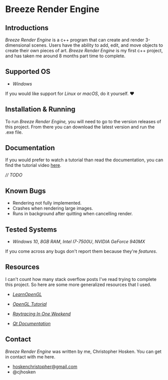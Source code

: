# Breeze Render Engine

## Introductions

*Breeze Render Engine* is a c++ program that can create and render 3-dimensional scenes. Users have the ability to add, edit, and move objects to create their own pieces of art. *Breeze Render Engine* is my first c++ project, and has taken me around 8 months part time to complete.

## Supported OS

- *Windows*

If you would like support for *Linux* or *macOS*, do it yourself. ❤

## Installation & Running

To run *Breeze Render Engine,* you will need to go to the version releases of this project. From there you can download the latest version and run the .exe file.

## Documentation

If you would prefer to watch a tutorial than read the documentation, you can find the tutorial video [here](http://youtube.com).

*// TODO*

## Known Bugs

- Rendering not fully implemented.
- Crashes when rendering large images.
- Runs in background after quitting when cancelling render.


## Tested Systems

- *Windows 10*, *8GB RAM*, *Intel I7-7500U*, *NVIDIA GeForce 940MX*

If you come across any bugs don't report them because they're *features*.

## Resources
I can't count how many stack overflow posts I've read trying to complete this project. So here are some more generalized resources that I used.

- [*LearnOpenGL*](https://learnopengl.com/)

- [*OpenGL Tutorial*](http://www.opengl-tutorial.org/)

- [*Raytracing In One Weekend*](https://raytracing.github.io/books/RayTracingInOneWeekend.html)

- [*Qt Documentation*](https://doc.qt.io/)

## Contact

*Breeze Render Engine* was written by me, Christopher Hosken. You can get in contact with me here.

- hoskenchristopher@gmail.com
- @cjhosken